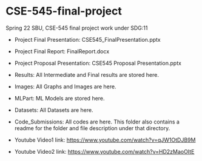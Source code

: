 # CSE-545-final-project
Spring 22 SBU, CSE-545 final project work under SDG:11



* Project Final Presentation: CSE545_FinalPresentation.pptx
* Project Final Report: FinalReport.docx
* Project Proposal Presentation: CSE545 Proposal Presentation.pptx
* Results: All Intermediate and Final results are stored here.
* Images: All Graphs and Images are here.
* MLPart: ML Models are stored here.
* Datasets: All Datasets are here.
* Code_Submissions: All codes are here. This folder also contains a readme for the folder and file description under that directory.

* Youtube Video1 link: https://www.youtube.com/watch?v=qJW1OtDJB9M

* Youtube Video2 link: https://www.youtube.com/watch?v=HD2zMaoOItE
